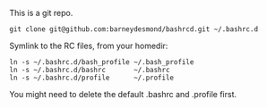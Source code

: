 This is a git repo.

    git clone git@github.com:barneydesmond/bashrcd.git ~/.bashrc.d

Symlink to the RC files, from your homedir:

    ln -s ~/.bashrc.d/bash_profile ~/.bash_profile
    ln -s ~/.bashrc.d/bashrc       ~/.bashrc
    ln -s ~/.bashrc.d/profile      ~/.profile

You might need to delete the default .bashrc and .profile first.
